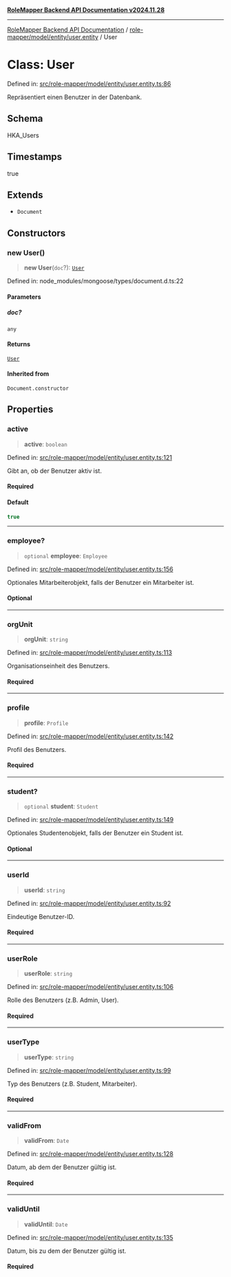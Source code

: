 [**RoleMapper Backend API Documentation v2024.11.28**](../../../../../README.md)

***

[RoleMapper Backend API Documentation](../../../../../modules.md) / [role-mapper/model/entity/user.entity](../README.md) / User

# Class: User

Defined in: [src/role-mapper/model/entity/user.entity.ts:86](https://github.com/FlowCraft-AG/RoleMapper/blob/ac5d66f12f967d3e6cc401aba4d232c3d8d25cca/backend/src/role-mapper/model/entity/user.entity.ts#L86)

Repräsentiert einen Benutzer in der Datenbank.

## Schema

HKA_Users

## Timestamps

true

## Extends

- `Document`

## Constructors

### new User()

> **new User**(`doc`?): [`User`](User.md)

Defined in: node\_modules/mongoose/types/document.d.ts:22

#### Parameters

##### doc?

`any`

#### Returns

[`User`](User.md)

#### Inherited from

`Document.constructor`

## Properties

### active

> **active**: `boolean`

Defined in: [src/role-mapper/model/entity/user.entity.ts:121](https://github.com/FlowCraft-AG/RoleMapper/blob/ac5d66f12f967d3e6cc401aba4d232c3d8d25cca/backend/src/role-mapper/model/entity/user.entity.ts#L121)

Gibt an, ob der Benutzer aktiv ist.

#### Required

#### Default

```ts
true
```

***

### employee?

> `optional` **employee**: `Employee`

Defined in: [src/role-mapper/model/entity/user.entity.ts:156](https://github.com/FlowCraft-AG/RoleMapper/blob/ac5d66f12f967d3e6cc401aba4d232c3d8d25cca/backend/src/role-mapper/model/entity/user.entity.ts#L156)

Optionales Mitarbeiterobjekt, falls der Benutzer ein Mitarbeiter ist.

#### Optional

***

### orgUnit

> **orgUnit**: `string`

Defined in: [src/role-mapper/model/entity/user.entity.ts:113](https://github.com/FlowCraft-AG/RoleMapper/blob/ac5d66f12f967d3e6cc401aba4d232c3d8d25cca/backend/src/role-mapper/model/entity/user.entity.ts#L113)

Organisationseinheit des Benutzers.

#### Required

***

### profile

> **profile**: `Profile`

Defined in: [src/role-mapper/model/entity/user.entity.ts:142](https://github.com/FlowCraft-AG/RoleMapper/blob/ac5d66f12f967d3e6cc401aba4d232c3d8d25cca/backend/src/role-mapper/model/entity/user.entity.ts#L142)

Profil des Benutzers.

#### Required

***

### student?

> `optional` **student**: `Student`

Defined in: [src/role-mapper/model/entity/user.entity.ts:149](https://github.com/FlowCraft-AG/RoleMapper/blob/ac5d66f12f967d3e6cc401aba4d232c3d8d25cca/backend/src/role-mapper/model/entity/user.entity.ts#L149)

Optionales Studentenobjekt, falls der Benutzer ein Student ist.

#### Optional

***

### userId

> **userId**: `string`

Defined in: [src/role-mapper/model/entity/user.entity.ts:92](https://github.com/FlowCraft-AG/RoleMapper/blob/ac5d66f12f967d3e6cc401aba4d232c3d8d25cca/backend/src/role-mapper/model/entity/user.entity.ts#L92)

Eindeutige Benutzer-ID.

#### Required

***

### userRole

> **userRole**: `string`

Defined in: [src/role-mapper/model/entity/user.entity.ts:106](https://github.com/FlowCraft-AG/RoleMapper/blob/ac5d66f12f967d3e6cc401aba4d232c3d8d25cca/backend/src/role-mapper/model/entity/user.entity.ts#L106)

Rolle des Benutzers (z.B. Admin, User).

#### Required

***

### userType

> **userType**: `string`

Defined in: [src/role-mapper/model/entity/user.entity.ts:99](https://github.com/FlowCraft-AG/RoleMapper/blob/ac5d66f12f967d3e6cc401aba4d232c3d8d25cca/backend/src/role-mapper/model/entity/user.entity.ts#L99)

Typ des Benutzers (z.B. Student, Mitarbeiter).

#### Required

***

### validFrom

> **validFrom**: `Date`

Defined in: [src/role-mapper/model/entity/user.entity.ts:128](https://github.com/FlowCraft-AG/RoleMapper/blob/ac5d66f12f967d3e6cc401aba4d232c3d8d25cca/backend/src/role-mapper/model/entity/user.entity.ts#L128)

Datum, ab dem der Benutzer gültig ist.

#### Required

***

### validUntil

> **validUntil**: `Date`

Defined in: [src/role-mapper/model/entity/user.entity.ts:135](https://github.com/FlowCraft-AG/RoleMapper/blob/ac5d66f12f967d3e6cc401aba4d232c3d8d25cca/backend/src/role-mapper/model/entity/user.entity.ts#L135)

Datum, bis zu dem der Benutzer gültig ist.

#### Required
